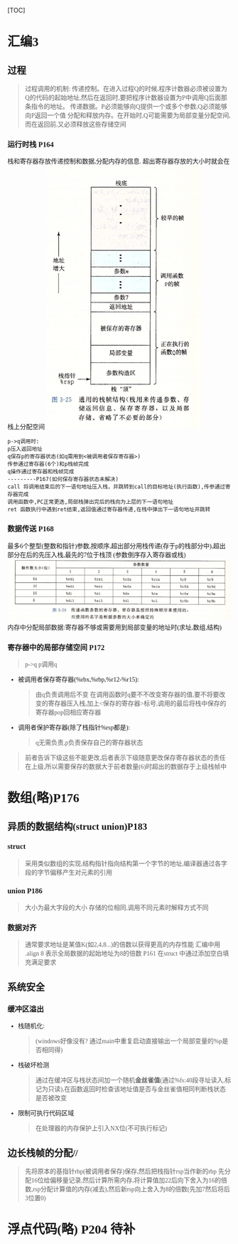 [TOC]
<font face = "Consolas">

# 汇编3
## 过程
>过程调用的机制:
传递控制。在进入过程Q的时候,程序计数器必须被设置为Q的代码的起始地址,然后在返回时,要把程序计数器设置为P中调用Q后面那条指令的地址。
传递数据。P必须能够向Q提供一个或多个参数,Q必须能够向P返回一个值
分配和释放内存。在开始时,Q可能需要为局部变量分配空间,而在返回前,又必须释放这些存储空间


### 运行时栈 P164
  栈和寄存器存放传递控制和数据,分配内存的信息.
  超出寄存器存放的大小时就会在栈上分配空间
![通用栈帧结构](./pics/4/1.1通用栈帧结构.png)
```
p->q调用时:
p压入返回地址
q保存p的寄存器状态(如q需用到<被调用者保存寄存器>)
传参通过寄存器(6个)和p栈帧完成
q操作通过寄存器和栈帧完成
---------P167(如何保存寄存器状态未解决)
call 将调用结束后的下一语句地址压入栈，并跳转到call的目标地址(执行函数),传参通过寄存器完成
调用函数中,PC正常更迭,局部栈弹出完后的栈向为上层的下一语句地址
ret 函数执行中遇到ret结束,返回值通过寄存器传递,在栈中弹出下一语句地址并跳转
```

### 数据传送 P168
最多6个整型(整数和指针)参数,按顺序,超出部分用栈传递(存于p的栈部分中),超出部分在后的先压入栈,最先的7位于栈顶
(参数倒序存入寄存器或栈)
![传参寄存器](./pics/4/1.2传参寄存器.png)
内存中分配局部数据:寄存器不够或需要用到局部变量的地址时(求址,数组,结构)

### 寄存器中的局部存储空间 P172
> p->q p调用q
* 被调用者保存寄存器(%rbx,%rbp,%r12-%r15):
     >由q负责调用后不变
    在调用函数时q要不不改变寄存器的值,要不将要改变的寄存器压入栈,加上<保存的寄存器>标号,调用的最后将栈中保存的寄存器pop回相应寄存器
* 调用者保护寄存器(除了栈指针%rsp都是): 
    >q无需负责,p负责保存自己的寄存器状态

>前者告诉下级这些不能更改,后者表示下级随意更改保存寄存器状态的责任在上级,所以需要保存的数据大于前者数量(6)时超出的数据存于上级栈帧中


# 数组(略)P176

## 异质的数据结构(struct union)P183
### struct
>采用类似数组的实现,结构指针指向结构第一个字节的地址,编译器通过各字段的字节偏移产生对元素的引用
### union P186
>大小为最大字段的大小
存储的位相同,调用不同元素时解释方式不同
### 数据对齐
>通常要求地址是某值K(如2,4,8...)的倍数以获得更高的内存性能
汇编中用 .align 8 表示全局数据的起始地址为8的倍数 P161
在struct 中通过添加空白填充满足要求

## 系统安全
### 缓冲区溢出
* 栈随机化:
    >(windows好像没有? 通过main中重复启动直接输出一个局部变量的%p是否相同得)
* 栈破坏检测
    > 通过在缓冲区与栈状态间加一个随机**金丝雀值**(通过%fs:40段寻址读入,标记为只读),在函数返回时检查该地址值是否与金丝雀值相同判断栈状态是否被改变
* 限制可执行代码区域 
    >在处理器的内存保护上引入NX位(不可执行标记)

## 边长栈帧的分配//
>先将原本的基指针rbp(被调用者保存)保存,然后把栈指针rsp当作新的rbp
先分配16位给偏移量记录,然后计算所需内存,将计算值加22后向下舍入为16的倍数,rsp分配计算值的内存(减去),然后新rsp向上舍入为8的倍数(先加7然后将后3位置0)

# 浮点代码(略) P204 待补
